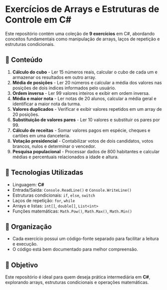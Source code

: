 # Exercícios de Arrays e Estruturas de Controle em C#

Este repositório contém uma coleção de **9 exercícios** em C#, abordando conceitos fundamentais como manipulação de arrays, laços de repetição e estruturas condicionais.

## 📌 Conteúdo

1. **Cálculo do cubo** - Ler 15 números reais, calcular o cubo de cada um e armazenar os resultados em outro array.
2. **Média de posições** - Ler 20 números e calcular a média dos valores nas posições de dois índices informados pelo usuário.
3. **Ordem inversa** - Ler 99 valores inteiros e exibir em ordem inversa.
4. **Média e maior nota** - Ler notas de 20 alunos, calcular a média geral e identificar a maior nota da turma.
5. **Valores duplicados** - Verificar e exibir valores repetidos em um array de 20 posições.
6. **Substituição de valores pares** - Ler 10 valores e substituir os pares por 99.
7. **Cálculo de receitas** - Somar valores pagos em espécie, cheques e cartões em uma danceteria.
8. **Votação presidencial** - Contabilizar votos de dois candidatos, votos brancos, nulos e determinar o vencedor.
9. **Pesquisa populacional** - Processar dados de 800 habitantes e calcular médias e percentuais relacionados a idade e altura.

## 🔧 Tecnologias Utilizadas

- Linguagem: **C#**
- Entrada/Saída: `Console.ReadLine()` e `Console.WriteLine()`
- Estruturas condicionais: `if`, `else`, `switch`
- Laços de repetição: `for`, `while`
- Arrays e listas: `int[]`, `double[]`, `List<int>`
- Funções matemáticas: `Math.Pow()`, `Math.Max()`, `Math.Min()`

## 📂 Organização

- Cada exercício possui um código-fonte separado para facilitar a leitura e execução.
- O código está bem documentado para melhor compreensão.

## 🚀 Objetivo

Este repositório é ideal para quem deseja prática intermediária em **C#**, explorando arrays, estruturas condicionais e operações matemáticas.
